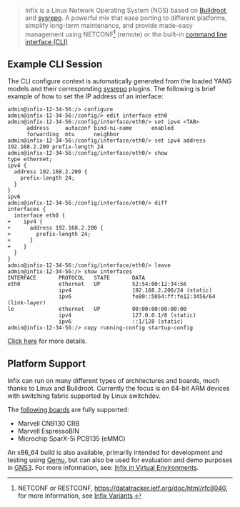 > Infix is a Linux Network Operating System (NOS) based on
> [Buildroot][1], and [sysrepo][2].  A powerful mix that ease porting to
> different platforms, simplify long-term maintenance, and provide
> made-easy management using NETCONF[^1] (remote) or the built-in
> [command line interface (CLI)][3]

## Example CLI Session

The CLI configure context is automatically generated from the loaded
YANG models and their corresponding [sysrepo][2] plugins.  The following
is brief example of how to set the IP address of an interface:

```
admin@infix-12-34-56:/> configure
admin@infix-12-34-56:/config/> edit interface eth0
admin@infix-12-34-56:/config/interface/eth0/> set ipv4 <TAB>
      address     autoconf bind-ni-name      enabled
	  forwarding  mtu      neighbor
admin@infix-12-34-56:/config/interface/eth0/> set ipv4 address 192.168.2.200 prefix-length 24
admin@infix-12-34-56:/config/interface/eth0/> show
type ethernet;
ipv4 {
  address 192.168.2.200 {
    prefix-length 24;
  }
}
ipv6
admin@infix-12-34-56:/config/interface/eth0/> diff
interfaces {
  interface eth0 {
+    ipv4 {
+      address 192.168.2.200 {
+        prefix-length 24;
+      }
+    }
  }
}
admin@infix-12-34-56:/config/interface/eth0/> leave
admin@infix-12-34-56:/> show interfaces
INTERFACE       PROTOCOL   STATE       DATA
eth0            ethernet   UP          52:54:00:12:34:56
                ipv4                   192.168.2.200/24 (static)
                ipv6                   fe80::5054:ff:fe12:3456/64 (link-layer)
lo              ethernet   UP          00:00:00:00:00:00
                ipv4                   127.0.0.1/8 (static)
                ipv6                   ::1/128 (static)
admin@infix-12-34-56:/> copy running-config startup-config
```

[Click here][3] for more details.

## Platform Support

Infix can run on many different types of architectures and boards, much
thanks to Linux and Buildroot.  Currently the focus is on 64-bit ARM
devices with switching fabric supported by Linux switchdev.

The [following boards][4] are fully supported:

 - Marvell CN9130 CRB
 - Marvell EspressoBIN
 - Microchip SparX-5i PCB135 (eMMC)

An x86_64 build is also available, primarily intended for development
and testing using [Qemu][5], but can also be used for evaluation and
demo purposes in [GNS3][5].  For more information, see: [Infix in
Virtual Environments][5].

[^1]: NETCONF or RESTCONF, <https://datatracker.ietf.org/doc/html/rfc8040>,
    for more information, see [Infix Variants][6].

[1]: https://buildroot.org/
[2]: https://www.sysrepo.org/
[3]: https://github.com/kernelkit/infix/blob/main/doc/cli/introduction.md
[4]: https://github.com/kernelkit/infix/blob/main/board/aarch64/README.md
[5]: https://github.com/kernelkit/infix/blob/main/doc/virtual.md
[6]: https://github.com/kernelkit/infix/blob/main/doc/variant.md
